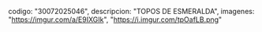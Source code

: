  codigo: "30072025046",
        descripcion: "TOPOS DE ESMERALDA",
        imagenes:
          "https://imgur.com/a/E9IXGIk",
          "https://i.imgur.com/tpOafLB.png"
